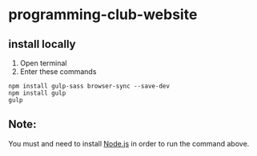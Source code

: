 # programming-club-website

## install locally

1. Open terminal
2. Enter these commands
~~~
npm install gulp-sass browser-sync --save-dev
npm install gulp                             
gulp                             
~~~


## Note:
You must and need to install [Node.js](https://nodejs.org/en/) in order to run the command above. 
